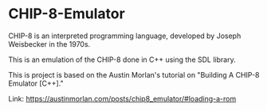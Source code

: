 # CHIP-8-Emulator
CHIP-8 is an interpreted programming language, developed by Joseph Weisbecker in the 1970s.

This is an emulation of the CHIP-8 done in C++ using the SDL library. 


This is project is based on the Austin Morlan's tutorial on "Building A CHIP-8 Emulator [C++]."

Link: https://austinmorlan.com/posts/chip8_emulator/#loading-a-rom
